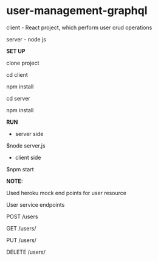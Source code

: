 # user-management-graphql



client - React project, which perform user crud operations


server - node js


**SET UP**

clone project 

cd client 

npm install

cd server

npm install 

**RUN**

* server side

$node server.js

* client side

$npm start



**NOTE:**

Used heroku mock end points for user resource


User service endpoints

POST /users

GET /users/<userId>
  
PUT /users/<userId>
  
DELETE /users/<userId>
  
